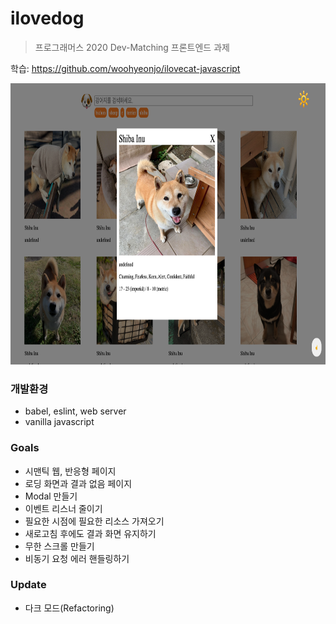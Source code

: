 # ilovedog
> 프로그래머스 2020 Dev-Matching 프론트엔드 과제 

학습: https://github.com/woohyeonjo/ilovecat-javascript

<img src="ilovedog.png" alt="ilovedog" width="750" height="450"/>

### 개발환경
- babel, eslint, web server 
- vanilla javascript 

### Goals
- 시맨틱 웹, 반응형 페이지
- 로딩 화면과 결과 없음 페이지
- Modal 만들기 
- 이벤트 리스너 줄이기 
- 필요한 시점에 필요한 리소스 가져오기 
- 새로고침 후에도 결과 화면 유지하기 
- 무한 스크롤 만들기 
- 비동기 요청 에러 핸들링하기

### Update
- 다크 모드(Refactoring)
